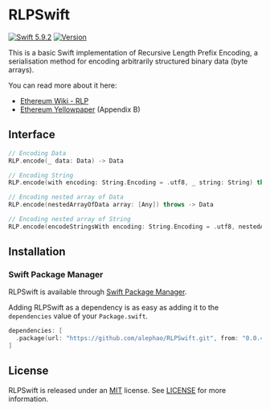 # RLPSwift
[![Swift 5.9.2](https://img.shields.io/badge/Swift-5.9.2-orange.svg?style=flat)](https://developer.apple.com/swift/)
[![Version](https://img.shields.io/badge/SPM-0.0.4-orange.svg?stlyle=flat)](https://github.com/alephao/RLPSwift/releases/tag/v0.0.4)

This is a basic Swift implementation of Recursive Length Prefix Encoding, a serialisation method for encoding arbitrarily structured binary data (byte arrays).

You can read more about it here:
* [Ethereum Wiki - RLP](https://github.com/ethereum/wiki/wiki/RLP)
* [Ethereum Yellowpaper](https://ethereum.github.io/yellowpaper/paper.pdf) (Appendix B)

## Interface

```swift
// Encoding Data
RLP.encode(_ data: Data) -> Data

// Encoding String
RLP.encode(with encoding: String.Encoding = .utf8, _ string: String) throws -> Data

// Encoding nested array of Data
RLP.encode(nestedArrayOfData array: [Any]) throws -> Data

// Encoding nested array of String
RLP.encode(encodeStringsWith encoding: String.Encoding = .utf8, nestedArrayOfString array: [Any]) throws -> Data
```

## Installation


### Swift Package Manager

RLPSwift is available through [Swift Package Manager](https://swift.org/package-manager/).

Adding RLPSwift as a dependency is as easy as adding it to the `dependencies` value of your `Package.swift`.

```swift
dependencies: [
  .package(url: "https://github.com/alephao/RLPSwift.git", from: "0.0.4")
]
```

## License

RLPSwift is released under an [MIT](https://tldrlegal.com/license/mit-license) license. See [LICENSE](LICENSE) for more information.
